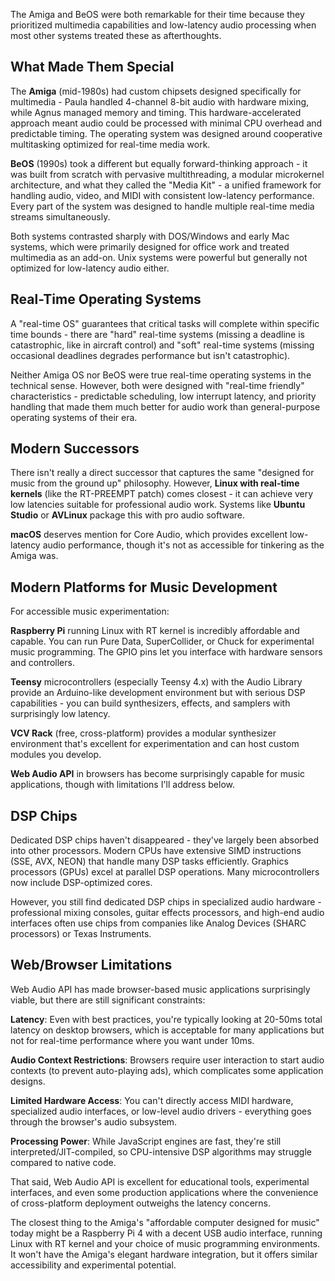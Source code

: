 The Amiga and BeOS were both remarkable for their time because they prioritized multimedia capabilities and low-latency audio processing when most other systems treated these as afterthoughts.

## What Made Them Special

The **Amiga** (mid-1980s) had custom chipsets designed specifically for multimedia - Paula handled 4-channel 8-bit audio with hardware mixing, while Agnus managed memory and timing. This hardware-accelerated approach meant audio could be processed with minimal CPU overhead and predictable timing. The operating system was designed around cooperative multitasking optimized for real-time media work.

**BeOS** (1990s) took a different but equally forward-thinking approach - it was built from scratch with pervasive multithreading, a modular microkernel architecture, and what they called the "Media Kit" - a unified framework for handling audio, video, and MIDI with consistent low-latency performance. Every part of the system was designed to handle multiple real-time media streams simultaneously.

Both systems contrasted sharply with DOS/Windows and early Mac systems, which were primarily designed for office work and treated multimedia as an add-on. Unix systems were powerful but generally not optimized for low-latency audio either.

## Real-Time Operating Systems

A "real-time OS" guarantees that critical tasks will complete within specific time bounds - there are "hard" real-time systems (missing a deadline is catastrophic, like in aircraft control) and "soft" real-time systems (missing occasional deadlines degrades performance but isn't catastrophic).

Neither Amiga OS nor BeOS were true real-time operating systems in the technical sense. However, both were designed with "real-time friendly" characteristics - predictable scheduling, low interrupt latency, and priority handling that made them much better for audio work than general-purpose operating systems of their era.

## Modern Successors

There isn't really a direct successor that captures the same "designed for music from the ground up" philosophy. However, **Linux with real-time kernels** (like the RT-PREEMPT patch) comes closest - it can achieve very low latencies suitable for professional audio work. Systems like **Ubuntu Studio** or **AVLinux** package this with pro audio software.

**macOS** deserves mention for Core Audio, which provides excellent low-latency audio performance, though it's not as accessible for tinkering as the Amiga was.

## Modern Platforms for Music Development

For accessible music experimentation:

**Raspberry Pi** running Linux with RT kernel is incredibly affordable and capable. You can run Pure Data, SuperCollider, or Chuck for experimental music programming. The GPIO pins let you interface with hardware sensors and controllers.

**Teensy** microcontrollers (especially Teensy 4.x) with the Audio Library provide an Arduino-like development environment but with serious DSP capabilities - you can build synthesizers, effects, and samplers with surprisingly low latency.

**VCV Rack** (free, cross-platform) provides a modular synthesizer environment that's excellent for experimentation and can host custom modules you develop.

**Web Audio API** in browsers has become surprisingly capable for music applications, though with limitations I'll address below.

## DSP Chips

Dedicated DSP chips haven't disappeared - they've largely been absorbed into other processors. Modern CPUs have extensive SIMD instructions (SSE, AVX, NEON) that handle many DSP tasks efficiently. Graphics processors (GPUs) excel at parallel DSP operations. Many microcontrollers now include DSP-optimized cores.

However, you still find dedicated DSP chips in specialized audio hardware - professional mixing consoles, guitar effects processors, and high-end audio interfaces often use chips from companies like Analog Devices (SHARC processors) or Texas Instruments.

## Web/Browser Limitations

Web Audio API has made browser-based music applications surprisingly viable, but there are still significant constraints:

**Latency**: Even with best practices, you're typically looking at 20-50ms total latency on desktop browsers, which is acceptable for many applications but not for real-time performance where you want under 10ms.

**Audio Context Restrictions**: Browsers require user interaction to start audio contexts (to prevent auto-playing ads), which complicates some application designs.

**Limited Hardware Access**: You can't directly access MIDI hardware, specialized audio interfaces, or low-level audio drivers - everything goes through the browser's audio subsystem.

**Processing Power**: While JavaScript engines are fast, they're still interpreted/JIT-compiled, so CPU-intensive DSP algorithms may struggle compared to native code.

That said, Web Audio API is excellent for educational tools, experimental interfaces, and even some production applications where the convenience of cross-platform deployment outweighs the latency concerns.

The closest thing to the Amiga's "affordable computer designed for music" today might be a Raspberry Pi 4 with a decent USB audio interface, running Linux with RT kernel and your choice of music programming environments. It won't have the Amiga's elegant hardware integration, but it offers similar accessibility and experimental potential.
